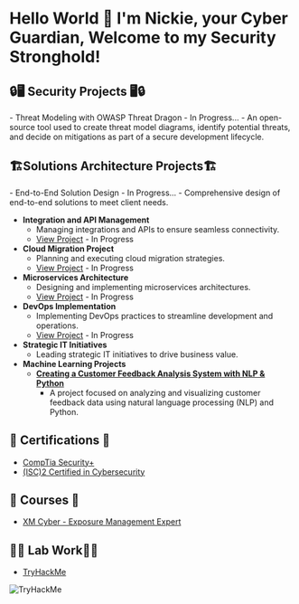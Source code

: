 ## <h1>Hello World 👋 I'm Nickie, your Cyber Guardian, Welcome to my Security Stronghold!</h1>
<h2>🔒🖥️ Security Projects 🖥️🔒</h2>
- Threat Modeling with OWASP Threat Dragon - In Progress...
- An open-source tool used to create threat model diagrams, identify potential threats, and decide on mitigations as part of a secure development lifecycle.

<h2>🏗️Solutions Architecture Projects🏗️</h2>
- End-to-End Solution Design - In Progress...
- Comprehensive design of end-to-end solutions to meet client needs.

- **Integration and API Management**
  - Managing integrations and APIs to ensure seamless connectivity.
  - [View Project](#) - In Progress
- **Cloud Migration Project**
  - Planning and executing cloud migration strategies.
  - [View Project](#) - In Progress
- **Microservices Architecture**
  - Designing and implementing microservices architectures.
  - [View Project](#) - In Progress
- **DevOps Implementation**
  - Implementing DevOps practices to streamline development and operations.
  - [View Project](#) - In Progress
- **Strategic IT Initiatives**
  - Leading strategic IT initiatives to drive business value.
- **Machine Learning Projects**
  - [**Creating a Customer Feedback Analysis System with NLP & Python**](https://github.com/NickieNetDefense/Customer_Feedback_Analysis_System)
    - A project focused on analyzing and visualizing customer feedback data using natural language processing (NLP) and Python.


<h2>📜 Certifications 📜</h2>

- [CompTia Security+](https://www.credly.com/earner/earned/badge/9c161bf6-0202-407a-acd7-7548b3ece7ed)
- [(ISC)2 Certified in Cybersecurity](https://www.credly.com/earner/earned/badge/59b41494-6df7-495e-8731-5e7be77919d6)

<h2>🏫 Courses 🏫</h2>

- [XM Cyber - Exposure Management Expert](https://www.credly.com/earner/earned/badge/0ca150d2-b7f9-45e7-9157-5c84fb4e5fae)

<h2>🧪🥼 Lab Work🥼🧪</h2>

- [TryHackMe](https://tryhackme.com/p/ellis.perez.nick)

<img src="https://tryhackme-badges.s3.amazonaws.com/ellis.perez.nick.png" alt="TryHackMe">

<!--
**NickieNetDefense/NickieNetDefense** is a ✨ _special_ ✨ repository because its `README.md` (this file) appears on your GitHub profile.

Here are some ideas to get you started:

- 🔭 I’m currently working on ...
- 🌱 I’m currently learning ...
- 👯 I’m looking to collaborate on ...
- 🤔 I’m looking for help with ...
- 💬 Ask me about ...
- 📫 How to reach me: ...
- 😄 Pronouns: ...
- ⚡ Fun fact: ...
-->
